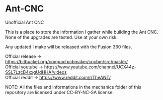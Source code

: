 # Ant-CNC
Unofficial Ant CNC

This is a place to store the information I gather while building the Ant CNC. None of the upgrades are tested. Use at your own risk.

Any updated I make will be released with the Fusion 360 files.

Official release -> https://bitbucket.org/compactpcbmaker/cpcbm/src/master/  
Official youtube -> https://www.youtube.com/channel/UCX44z-SSL7LzcB4xxgUdHHA/videos  
Official reddit  -> https://www.reddit.com/r/TheANT/  

NOTE: All the files and informations in the mechanics folder of this repository are licensed under CC-BY-NC-SA license.
